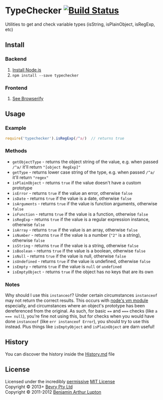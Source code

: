 # TypeChecker [![Build Status](https://secure.travis-ci.org/bevry/typechecker.png?branch=master)](http://travis-ci.org/bevry/typechecker)
Utilities to get and check variable types (isString, isPlainObject, isRegExp, etc)



## Install

### Backend

1. [Install Node.js](http://bevry.me/node/install)
2. `npm install --save typechecker`

### Frontend

1. [See Browserify](http://browserify.org/)



## Usage

### Example

``` javascript
require('typechecker').isRegExp(/^a/)  // returns true
```

### Methods

- `getObjectType` - returns the object string of the value, e.g. when passed `/^a/` it'll return `"[object RegExp]"`
- `getType` - returns lower case string of the type, e.g. when passed `/^a/` it'll return `"regex"`
- `isPlainObject` - returns `true` if the value doesn't have a custom prototype
- `isError` - returns `true` if the value an error, otherwise `false`
- `isDate` - returns `true` if the value is a date, otherwise `false`
- `isArguments` - returns `true` if the value is function arguments, otherwise `false`
- `isFunction` - returns `true` if the value is a function, otherwise `false`
- `isRegExp` - returns `true` if the value is a regular expression instance, otherwise `false`
- `isArray` - returns `true` if the value is an array, otherwise `false`
- `isNumber` - returns `true` if the value is a number (`"2"` is a string), otherwise `false`
- `isString` - returns `true` if the value is a string, otherwise `false`
- `isBoolean` - returns `true` if the value is a boolean, otherwise `false`
- `isNull` - returns `true` if the value is null, otherwise `false`
- `isUndefined` - returns `true` if the value is undefined, otherwise `false`
- `isEmpty` - returns `true` if the value is `null` or `undefined`
- `isEmptyObject` - returns `true` if the object has no keys that are its own


### Notes

Why should I use this `instanceof`? Under certain circumstances `instanceof` may not return the correct results.
This occurs with [node's vm module](http://nodejs.org/api/vm.html#vm_globals) especially, and circumstances where an object's prototype has been dereferenced from the original.
As such, for basic `==` and `===` checks (like `a === null`), you're fine not using this, but for checks when you would have done `instanceof` (like `err instanceof Error`), you should try to use this instead.
Plus things like `isEmptyObject` and `isPlainObject` are darn useful!


## History
You can discover the history inside the [History.md](https://github.com/bevry/typechecker/blob/master/History.md#files) file



## License
Licensed under the incredibly [permissive](http://en.wikipedia.org/wiki/Permissive_free_software_licence) [MIT License](http://creativecommons.org/licenses/MIT/)
<br/>Copyright © 2013+ [Bevry Pty Ltd](http://bevry.me)
<br/>Copyright © 2011-2012 [Benjamin Arthur Lupton](http://balupton.com)
